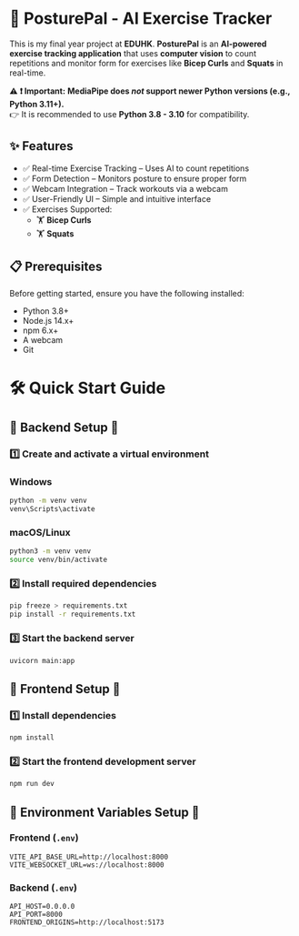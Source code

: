 # 🚀 PosturePal - AI Exercise Tracker  
This is my final year project at **EDUHK**. **PosturePal** is an **AI-powered exercise tracking application** that uses **computer vision** to count repetitions and monitor form for exercises like **Bicep Curls** and **Squats** in real-time.  

⚠ **❗ Important:** **MediaPipe does *not* support newer Python versions (e.g., Python 3.11+).**  
👉 It is recommended to use **Python 3.8 - 3.10** for compatibility.

## ✨ Features
- ✅ Real-time Exercise Tracking – Uses AI to count repetitions
- ✅ Form Detection – Monitors posture to ensure proper form
- ✅ Webcam Integration – Track workouts via a webcam
- ✅ User-Friendly UI – Simple and intuitive interface
- ✅ Exercises Supported:
  - 🏋️ **Bicep Curls**
  - 🏋️ **Squats**

## 📋 Prerequisites
Before getting started, ensure you have the following installed:

- Python 3.8+
- Node.js 14.x+
- npm 6.x+
- A webcam
- Git

# 🛠 Quick Start Guide

## 📌 Backend Setup 📌

### 1️⃣ Create and activate a virtual environment

### Windows
```sh
python -m venv venv
venv\Scripts\activate
```

### macOS/Linux
```sh
python3 -m venv venv
source venv/bin/activate
```

### 2️⃣ Install required dependencies
```sh
pip freeze > requirements.txt
pip install -r requirements.txt
```

### 3️⃣ Start the backend server
```sh
uvicorn main:app
```

## 📌 Frontend Setup 📌

### 1️⃣ Install dependencies
```sh
npm install
```

### 2️⃣ Start the frontend development server
```sh
npm run dev
```

## 📌 Environment Variables Setup 📌

### **Frontend (`.env`)**
```env
VITE_API_BASE_URL=http://localhost:8000
VITE_WEBSOCKET_URL=ws://localhost:8000
```

### **Backend (`.env`)**
```env
API_HOST=0.0.0.0
API_PORT=8000
FRONTEND_ORIGINS=http://localhost:5173
```
